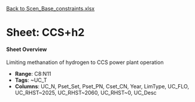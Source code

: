 [Back to Scen_Base_constraints.xlsx](README.md)

# Sheet: CCS+h2

#### Sheet Overview

Limiting methanation of hydrogen to CCS power plant operation

- **Range**: C8:N11
- **Tags**: ~UC_T
- **Columns**: UC_N, Pset_Set, Pset_PN, Cset_CN, Year, LimType, UC_FLO, UC_RHST~2025, UC_RHST~2060, UC_RHST~0, UC_Desc

